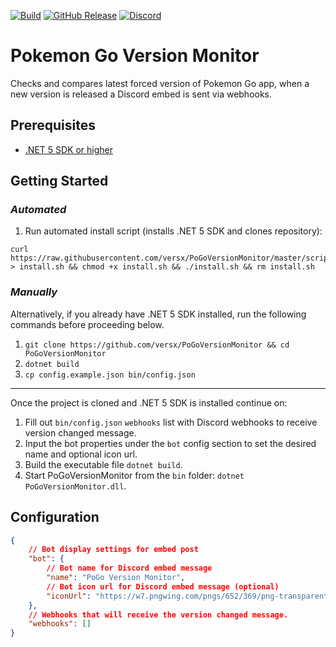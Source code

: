 [![Build](https://github.com/versx/Retweety/workflows/.NET%205.0/badge.svg)](https://github.com/versx/Retweety/actions)
[![GitHub Release](https://img.shields.io/github/release/versx/Retweety.svg)](https://github.com/versx/Retweety/releases/)
[![Discord](https://img.shields.io/discord/552003258000998401.svg?label=&logo=discord&logoColor=ffffff&color=7389D8&labelColor=6A7EC2)](https://discord.gg/zZ9h9Xa)  


# Pokemon Go Version Monitor  
Checks and compares latest forced version of Pokemon Go app, when a new version is released a Discord embed is sent via webhooks.  

## Prerequisites  
- [.NET 5 SDK or higher](https://dotnet.microsoft.com/en-us/download/dotnet/5.0)  

## Getting Started  

### _Automated_  
1. Run automated install script (installs .NET 5 SDK and clones repository):  
```
curl https://raw.githubusercontent.com/versx/PoGoVersionMonitor/master/scripts/install.sh > install.sh && chmod +x install.sh && ./install.sh && rm install.sh
```

### _Manually_  
Alternatively, if you already have .NET 5 SDK installed, run the following commands before proceeding below.  

1. `git clone https://github.com/versx/PoGoVersionMonitor && cd PoGoVersionMonitor`  
2. `dotnet build`  
3. `cp config.example.json bin/config.json`  

---
Once the project is cloned and .NET 5 SDK is installed continue on:  
1. Fill out `bin/config.json` `webhooks` list with Discord webhooks to receive version changed message.  
2. Input the bot properties under the `bot` config section to set the desired name and optional icon url.  
3. Build the executable file `dotnet build`.  
4. Start PoGoVersionMonitor from the `bin` folder: `dotnet PoGoVersionMonitor.dll`.  


## Configuration  
```json
{
    // Bot display settings for embed post
    "bot": {
        // Bot name for Discord embed message
        "name": "PoGo Version Monitor",
        // Bot icon url for Discord embed message (optional)
        "iconUrl": "https://w7.pngwing.com/pngs/652/369/png-transparent-pokemon-go-computer-icons-raid-niantic-pokemongo-video-game-boss-pokemon.png"
    },
    // Webhooks that will receive the version changed message.
    "webhooks": []
}
```
